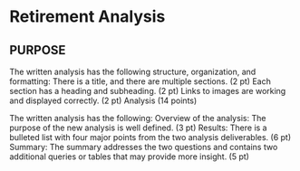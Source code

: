 # Retirement Analysis

## PURPOSE


The written analysis has the following structure, organization, and formatting:
There is a title, and there are multiple sections. (2 pt)
Each section has a heading and subheading. (2 pt)
Links to images are working and displayed correctly. (2 pt)
Analysis (14 points)

The written analysis has the following:
Overview of the analysis:
The purpose of the new analysis is well defined. (3 pt)
Results:
There is a bulleted list with four major points from the two analysis deliverables. (6 pt)
Summary:
The summary addresses the two questions and contains two additional queries or tables that may provide more insight. (5 pt)
